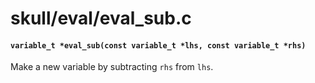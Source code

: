 # skull/eval/eval_sub.c

#### `variable_t *eval_sub(const variable_t *lhs, const variable_t *rhs)`
Make a new variable by subtracting `rhs` from `lhs`.

